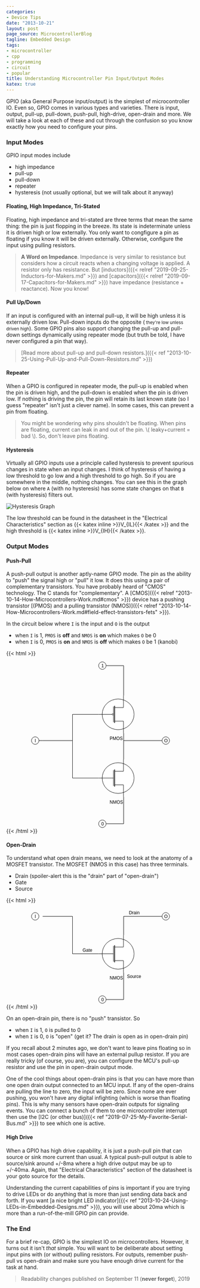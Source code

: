 ```yaml
---
categories:
- Device Tips
date: "2013-10-21"
layout: post
page_source: MicrocontrollerBlog
tagline: Embedded Design
tags:
- microcontroller
- cpp
- programming
- circuit
- popular
title: Understanding Microcontroller Pin Input/Output Modes
katex: true
---
```


GPIO (aka General Purpose input/output) is the simplest of microcontroller IO. Even so, GPIO comes in various types and varieties. There is input, output, pull-up, pull-down, push-pull, high-drive, open-drain and more. We will take a look at each of these and cut through the confusion so you know exactly how you need to configure your pins.

### Input Modes

GPIO input modes include

- high impedance
- pull-up
- pull-down
- repeater
- hysteresis (not usually optional, but we will talk about it anyway)

####  Floating, High Impedance, Tri-Stated

Floating, high impedance and tri-stated are three terms that mean the same thing: the pin is just flopping in the breeze. Its state is indeterminate unless it is driven high or low externally. You only want to congfigure a pin as floating if you know it will be driven externally. Otherwise, configure the input using pulling resistors.

> **A Word on Impedance**. Impedance is very similar to resistance but considers how a circuit reacts when a changing voltage is applied. A resistor only has resistance. But [inductors]({{< relref "2019-09-25-Inductors-for-Makers.md" >}}) and [capacitors]({{< relref "2019-09-17-Capacitors-for-Makers.md" >}}) have impedance (resistance + reactance). Now you know!

####  Pull Up/Down

If an input is configured with an internal pull-up, it will be high unless it is externally driven low. Pull-down inputs do the opposite (<small> they're low unless driven high</small>). Some GPIO pins also support changing the pull-up and pull-down settings dynamically using repeater mode (but truth be told, I have never configured a pin that way).

> [Read more about pull-up and pull-down resistors.]({{< ref "2013-10-25-Using-Pull-Up-and-Pull-Down-Resistors.md" >}})

#### Repeater

When a GPIO is configured in repeater mode, the pull-up is enabled when the pin is driven high, and the pull-down is enabled when the pin is driven low.  If nothing is driving the pin, the pin will retain its last known state (so I guess "repeater" isn't just a clever name). In some cases, this can prevent a pin from floating.

> You might be wondering why pins shouldn't be floating. When pins are floating, current can leak in and out of the pin. \\( leaky+current = bad \\). So, don't leave pins floating.

#### Hysteresis

Virtually all GPIO inputs use a principle called hysteresis to prevent spurious changes in state when an input changes. I think of hysteresis of having a low threshold to go low and a high threshold to go high. So if you are somewhere in the middle, nothing changes. You can see this in the graph below on where `A` (with no hysteresis) has some state changes on that `B` (with hysteresis) filters out.

![Hysteresis Graph](/images/smitt_hysteresis_graph.svg)

The low threshold can be found in the datasheet in the "Electrical Characteristics" section as {{< katex inline >}}V_{IL}{{< /katex >}} and the high threshold is {{< katex inline >}}V_{IH}{{< /katex >}}.

### Output Modes

#### Push-Pull

A push-pull output is another aptly-name GPIO mode. The pin as the ability to "push" the signal high or "pull" it low. It does this using a pair of complementary transistors. You have probably heard of "CMOS" technology. The C stands for "complementary". A [CMOS]({{< relref "2013-10-14-How-Microcontrollers-Work.md#cmos" >}}) device has a pushing transistor [(PMOS) and a pulling transistor (NMOS)]({{< relref "2013-10-14-How-Microcontrollers-Work.md#field-effect-transistors-fets" >}}).

In the circuit below where `I` is the input and `O` is the output

- when `I` is 1, `PMOS` is **off** and `NMOS` is **on** which makes `O` be 0
- when `I` is 0, `PMOS` is **on** and `NMOS` is **off** which makes `O` be 1 (kanobi)

{{< html >}}
<center>
<svg xmlns="http://www.w3.org/2000/svg" xmlns:xlink="http://www.w3.org/1999/xlink" version="1.1" width="371px" height="443px" viewBox="-0.5 -0.5 371 443"><defs/><g><path d="M 247 190 L 247 260" fill="none" stroke="#000000" stroke-miterlimit="10" pointer-events="none"/><path d="M 180 140 L 110 140 L 110 210 L 30 210 L 20 210" fill="none" stroke="#000000" stroke-miterlimit="10" pointer-events="none"/><ellipse cx="232.25" cy="140" rx="42.75" ry="40.90909090909091" fill="#ffffff" stroke="#000000" pointer-events="none"/><path d="M 222.75 121.82 L 246.5 121.82 L 246.5 90 M 222.75 158.18 L 246.5 158.18 L 246.5 190 M 219.9 119.09 L 219.9 160.91 M 180 140 L 216.1 140" fill="none" stroke="#000000" stroke-miterlimit="10" pointer-events="none"/><ellipse cx="218" cy="140" rx="1.9" ry="1.8181818181818181" fill="transparent" stroke="#000000" pointer-events="none"/><path d="M 222.75 117.27 L 222.75 162.73" fill="#ffffff" stroke="#000000" stroke-width="1.82" stroke-miterlimit="10" pointer-events="none"/><g transform="translate(209.5,197.5)"><switch><foreignObject style="overflow:visible;" pointer-events="all" width="35" height="12" requiredFeatures="http://www.w3.org/TR/SVG11/feature#Extensibility"><div xmlns="http://www.w3.org/1999/xhtml" style="display: inline-block; font-size: 12px; font-family: Helvetica; color: rgb(0, 0, 0); line-height: 1.2; vertical-align: top; white-space: nowrap; text-align: center;"><div xmlns="http://www.w3.org/1999/xhtml" style="display:inline-block;text-align:inherit;text-decoration:inherit;">PMOS</div></div></foreignObject><text x="18" y="12" fill="#000000" text-anchor="middle" font-size="12px" font-family="Helvetica">PMOS</text></switch></g><path d="M 180 310 L 110 310 L 110 210 L 30 210" fill="none" stroke="#000000" stroke-miterlimit="10" pointer-events="none"/><path d="M 247 260 L 247 210 L 350 210" fill="none" stroke="#000000" stroke-miterlimit="10" pointer-events="none"/><path d="M 247 360 L 247 432 L 200 432" fill="none" stroke="#000000" stroke-miterlimit="10" pointer-events="none"/><ellipse cx="232.25" cy="310" rx="42.75" ry="40.90909090909091" fill="#ffffff" stroke="#000000" pointer-events="none"/><path d="M 222.75 291.82 L 246.5 291.82 L 246.5 260 M 222.75 328.18 L 246.5 328.18 L 246.5 360 M 219.9 289.09 L 219.9 330.91 M 180 310 L 219.9 310" fill="none" stroke="#000000" stroke-miterlimit="10" pointer-events="none"/><path d="M 222.75 287.27 L 222.75 332.73" fill="#ffffff" stroke="#000000" stroke-width="1.82" stroke-miterlimit="10" pointer-events="none"/><g transform="translate(209.5,367.5)"><switch><foreignObject style="overflow:visible;" pointer-events="all" width="36" height="12" requiredFeatures="http://www.w3.org/TR/SVG11/feature#Extensibility"><div xmlns="http://www.w3.org/1999/xhtml" style="display: inline-block; font-size: 12px; font-family: Helvetica; color: rgb(0, 0, 0); line-height: 1.2; vertical-align: top; white-space: nowrap; text-align: center;"><div xmlns="http://www.w3.org/1999/xhtml" style="display:inline-block;text-align:inherit;text-decoration:inherit;">NMOS</div></div></foreignObject><text x="18" y="12" fill="#000000" text-anchor="middle" font-size="12px" font-family="Helvetica">NMOS</text></switch></g><ellipse cx="10" cy="210" rx="10" ry="10" fill="#ffffff" stroke="#000000" pointer-events="none"/><g transform="translate(8.5,203.5)"><switch><foreignObject style="overflow:visible;" pointer-events="all" width="3" height="12" requiredFeatures="http://www.w3.org/TR/SVG11/feature#Extensibility"><div xmlns="http://www.w3.org/1999/xhtml" style="display: inline-block; font-size: 12px; font-family: Helvetica; color: rgb(0, 0, 0); line-height: 1.2; vertical-align: top; width: 4px; white-space: nowrap; overflow-wrap: normal; text-align: center;"><div xmlns="http://www.w3.org/1999/xhtml" style="display:inline-block;text-align:inherit;text-decoration:inherit;white-space:normal;">I</div></div></foreignObject><text x="2" y="12" fill="#000000" text-anchor="middle" font-size="12px" font-family="Helvetica">I</text></switch></g><ellipse cx="360" cy="210" rx="10" ry="10" fill="#ffffff" stroke="#000000" pointer-events="none"/><g transform="translate(355.5,203.5)"><switch><foreignObject style="overflow:visible;" pointer-events="all" width="9" height="12" requiredFeatures="http://www.w3.org/TR/SVG11/feature#Extensibility"><div xmlns="http://www.w3.org/1999/xhtml" style="display: inline-block; font-size: 12px; font-family: Helvetica; color: rgb(0, 0, 0); line-height: 1.2; vertical-align: top; width: 10px; white-space: nowrap; overflow-wrap: normal; text-align: center;"><div xmlns="http://www.w3.org/1999/xhtml" style="display:inline-block;text-align:inherit;text-decoration:inherit;white-space:normal;">O</div></div></foreignObject><text x="5" y="12" fill="#000000" text-anchor="middle" font-size="12px" font-family="Helvetica">O</text></switch></g><path d="M 200 10 L 247 10 L 247 90" fill="none" stroke="#000000" stroke-miterlimit="10" pointer-events="none"/><ellipse cx="190" cy="10" rx="10" ry="10" fill="#ffffff" stroke="#000000" pointer-events="none"/><g transform="translate(186.5,3.5)"><switch><foreignObject style="overflow:visible;" pointer-events="all" width="7" height="12" requiredFeatures="http://www.w3.org/TR/SVG11/feature#Extensibility"><div xmlns="http://www.w3.org/1999/xhtml" style="display: inline-block; font-size: 12px; font-family: Helvetica; color: rgb(0, 0, 0); line-height: 1.2; vertical-align: top; width: 8px; white-space: nowrap; overflow-wrap: normal; text-align: center;"><div xmlns="http://www.w3.org/1999/xhtml" style="display:inline-block;text-align:inherit;text-decoration:inherit;white-space:normal;">1</div></div></foreignObject><text x="4" y="12" fill="#000000" text-anchor="middle" font-size="12px" font-family="Helvetica">1</text></switch></g><ellipse cx="190" cy="432" rx="10" ry="10" fill="#ffffff" stroke="#000000" pointer-events="none"/><g transform="translate(186.5,425.5)"><switch><foreignObject style="overflow:visible;" pointer-events="all" width="7" height="12" requiredFeatures="http://www.w3.org/TR/SVG11/feature#Extensibility"><div xmlns="http://www.w3.org/1999/xhtml" style="display: inline-block; font-size: 12px; font-family: Helvetica; color: rgb(0, 0, 0); line-height: 1.2; vertical-align: top; width: 8px; white-space: nowrap; overflow-wrap: normal; text-align: center;"><div xmlns="http://www.w3.org/1999/xhtml" style="display:inline-block;text-align:inherit;text-decoration:inherit;white-space:normal;">0</div></div></foreignObject><text x="4" y="12" fill="#000000" text-anchor="middle" font-size="12px" font-family="Helvetica">0</text></switch></g></g></svg>
</center>
{{< /html >}}


#### Open-Drain

To understand what open drain means, we need to look at the anatomy of a MOSFET transistor. The MOSFET (NMOS in this case) has three terminals.

- Drain (spoiler-alert this is the "drain" part of "open-drain")
- Gate
- Source

{{< html >}}
<center>
<svg xmlns="http://www.w3.org/2000/svg" xmlns:xlink="http://www.w3.org/1999/xlink" version="1.1" width="371px" height="253px" viewBox="-0.5 -0.5 371 253"><defs/><g><path d="M 180 120 L 110 120 L 110 20 L 30 20" fill="none" stroke="#000000" stroke-miterlimit="10" pointer-events="none"/><path d="M 247 70 L 247 20 L 350 20" fill="none" stroke="#000000" stroke-miterlimit="10" pointer-events="none"/><path d="M 247 170 L 247 242 L 200 242" fill="none" stroke="#000000" stroke-miterlimit="10" pointer-events="none"/><ellipse cx="232.25" cy="120" rx="42.75" ry="40.90909090909091" fill="#ffffff" stroke="#000000" pointer-events="none"/><path d="M 222.75 101.82 L 246.5 101.82 L 246.5 70 M 222.75 138.18 L 246.5 138.18 L 246.5 170 M 219.9 99.09 L 219.9 140.91 M 180 120 L 219.9 120" fill="none" stroke="#000000" stroke-miterlimit="10" pointer-events="none"/><path d="M 222.75 97.27 L 222.75 142.73" fill="#ffffff" stroke="#000000" stroke-width="1.82" stroke-miterlimit="10" pointer-events="none"/><g transform="translate(209.5,177.5)"><switch><foreignObject style="overflow:visible;" pointer-events="all" width="36" height="12" requiredFeatures="http://www.w3.org/TR/SVG11/feature#Extensibility"><div xmlns="http://www.w3.org/1999/xhtml" style="display: inline-block; font-size: 12px; font-family: Helvetica; color: rgb(0, 0, 0); line-height: 1.2; vertical-align: top; white-space: nowrap; text-align: center;"><div xmlns="http://www.w3.org/1999/xhtml" style="display:inline-block;text-align:inherit;text-decoration:inherit;">NMOS</div></div></foreignObject><text x="18" y="12" fill="#000000" text-anchor="middle" font-size="12px" font-family="Helvetica">NMOS</text></switch></g><ellipse cx="10" cy="20" rx="10" ry="10" fill="#ffffff" stroke="#000000" pointer-events="none"/><g transform="translate(8.5,13.5)"><switch><foreignObject style="overflow:visible;" pointer-events="all" width="3" height="12" requiredFeatures="http://www.w3.org/TR/SVG11/feature#Extensibility"><div xmlns="http://www.w3.org/1999/xhtml" style="display: inline-block; font-size: 12px; font-family: Helvetica; color: rgb(0, 0, 0); line-height: 1.2; vertical-align: top; width: 4px; white-space: nowrap; overflow-wrap: normal; text-align: center;"><div xmlns="http://www.w3.org/1999/xhtml" style="display:inline-block;text-align:inherit;text-decoration:inherit;white-space:normal;">I</div></div></foreignObject><text x="2" y="12" fill="#000000" text-anchor="middle" font-size="12px" font-family="Helvetica">I</text></switch></g><ellipse cx="360" cy="20" rx="10" ry="10" fill="#ffffff" stroke="#000000" pointer-events="none"/><g transform="translate(355.5,13.5)"><switch><foreignObject style="overflow:visible;" pointer-events="all" width="9" height="12" requiredFeatures="http://www.w3.org/TR/SVG11/feature#Extensibility"><div xmlns="http://www.w3.org/1999/xhtml" style="display: inline-block; font-size: 12px; font-family: Helvetica; color: rgb(0, 0, 0); line-height: 1.2; vertical-align: top; width: 10px; white-space: nowrap; overflow-wrap: normal; text-align: center;"><div xmlns="http://www.w3.org/1999/xhtml" style="display:inline-block;text-align:inherit;text-decoration:inherit;white-space:normal;">O</div></div></foreignObject><text x="5" y="12" fill="#000000" text-anchor="middle" font-size="12px" font-family="Helvetica">O</text></switch></g><ellipse cx="190" cy="242" rx="10" ry="10" fill="#ffffff" stroke="#000000" pointer-events="none"/><g transform="translate(186.5,235.5)"><switch><foreignObject style="overflow:visible;" pointer-events="all" width="7" height="12" requiredFeatures="http://www.w3.org/TR/SVG11/feature#Extensibility"><div xmlns="http://www.w3.org/1999/xhtml" style="display: inline-block; font-size: 12px; font-family: Helvetica; color: rgb(0, 0, 0); line-height: 1.2; vertical-align: top; width: 8px; white-space: nowrap; overflow-wrap: normal; text-align: center;"><div xmlns="http://www.w3.org/1999/xhtml" style="display:inline-block;text-align:inherit;text-decoration:inherit;white-space:normal;">0</div></div></foreignObject><text x="4" y="12" fill="#000000" text-anchor="middle" font-size="12px" font-family="Helvetica">0</text></switch></g><g transform="translate(260.5,3.5)"><switch><foreignObject style="overflow:visible;" pointer-events="all" width="29" height="12" requiredFeatures="http://www.w3.org/TR/SVG11/feature#Extensibility"><div xmlns="http://www.w3.org/1999/xhtml" style="display: inline-block; font-size: 12px; font-family: Helvetica; color: rgb(0, 0, 0); line-height: 1.2; vertical-align: top; width: 30px; white-space: nowrap; overflow-wrap: normal; text-align: center;"><div xmlns="http://www.w3.org/1999/xhtml" style="display:inline-block;text-align:inherit;text-decoration:inherit;white-space:normal;">Drain</div></div></foreignObject><text x="15" y="12" fill="#000000" text-anchor="middle" font-size="12px" font-family="Helvetica">Drain</text></switch></g><g transform="translate(136.5,103.5)"><switch><foreignObject style="overflow:visible;" pointer-events="all" width="26" height="12" requiredFeatures="http://www.w3.org/TR/SVG11/feature#Extensibility"><div xmlns="http://www.w3.org/1999/xhtml" style="display: inline-block; font-size: 12px; font-family: Helvetica; color: rgb(0, 0, 0); line-height: 1.2; vertical-align: top; width: 27px; white-space: nowrap; overflow-wrap: normal; text-align: center;"><div xmlns="http://www.w3.org/1999/xhtml" style="display:inline-block;text-align:inherit;text-decoration:inherit;white-space:normal;">Gate</div></div></foreignObject><text x="13" y="12" fill="#000000" text-anchor="middle" font-size="12px" font-family="Helvetica">Gate</text></switch></g><g transform="translate(255.5,173.5)"><switch><foreignObject style="overflow:visible;" pointer-events="all" width="38" height="12" requiredFeatures="http://www.w3.org/TR/SVG11/feature#Extensibility"><div xmlns="http://www.w3.org/1999/xhtml" style="display: inline-block; font-size: 12px; font-family: Helvetica; color: rgb(0, 0, 0); line-height: 1.2; vertical-align: top; width: 39px; white-space: nowrap; overflow-wrap: normal; text-align: center;"><div xmlns="http://www.w3.org/1999/xhtml" style="display:inline-block;text-align:inherit;text-decoration:inherit;white-space:normal;">Source</div></div></foreignObject><text x="19" y="12" fill="#000000" text-anchor="middle" font-size="12px" font-family="Helvetica">Source</text></switch></g></g></svg>
</center>
{{< /html >}}

On an open-drain pin, there is no "push" transistor. So

- when `I` is 1, `O` is pulled to 0
- when `I` is 0, `O` is "open" (get it? The drain is open as in open-drain pin)

If you recall about 2 minutes ago, we don't want to leave pins floating so in most cases open-drain pins will have an external pullup resistor. If you are really tricky (of course, you are), you can configure the MCU's pull-up resistor and use the pin in open-drain output mode.

One of the cool things about open-drain pins is that you can have more than one open drain output connected to an MCU input. If any of the open-drains are pulling the line to zero, the input will be zero. Since none are ever pushing, you won't have any digital infighting (which is worse than floating pins). This is why many sensors have open-drain outputs for signaling events. 
You can connect a bunch of them to one microcontroller interrupt then use the [I2C (or other bus)]({{< ref "2019-07-25-My-Favorite-Serial-Bus.md" >}}) to see which one is active.

#### High Drive

When a GPIO has high drive capability, it is just a push-pull pin that can source or sink more current than usual. A typical push-pull output is able to source/sink around +/-8ma where a high drive output may be up to +/-40ma. Again, that "Electrical Characteristics" section of the datasheet is your goto source for the details.

Understanding the current capabilities of pins is important if you are trying to drive LEDs or do anything that is more than just sending data back and forth. If you want [a nice bright LED indicator]({{< ref "2013-10-24-Using-LEDs-in-Embedded-Designs.md" >}}), you will use about 20ma which is more than a run-of-the-mill GPIO pin can provide.

### The End

For a brief re-cap, GPIO is the simplest IO on microcontrollers.  However, it turns out it isn't *that* simple. You will want to be deliberate about setting input pins with (or without) pulling resistors. For outputs, remember push-pull vs open-drain and make sure you have enough drive current for the task at hand.

> Readability changes published on September 11 (**never forget**), 2019

